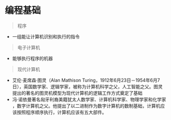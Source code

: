 # 编程基础

> 程序

+ 一组能让计算机识别和执行的指令

> 电子计算机

+ 能够执行程序的机器

> 现代计算机

+ 艾伦·麦席森·图灵（Alan Mathison Turing，1912年6月23日－1954年6月7日），英国数学家、逻辑学家，被称为计算机科学之父，人工智能之父。图灵提出的著名的图灵机模型为现代计算机的逻辑工作方式奠定了基础
+ 冯·诺依曼著名匈牙利裔美籍犹太人数学家、计算机科学家、物理学家和化学家 ，数字计算机之父。他提出了以二进制作为数字计算机的数制基础，计算机应该按照程序顺序执行，计算机应该有五大部件。
